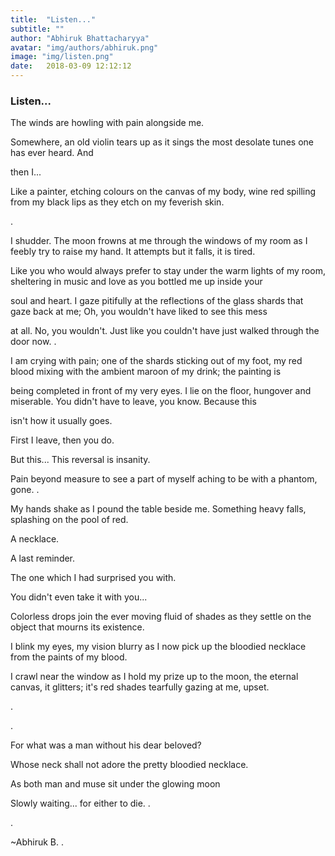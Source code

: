 ```yaml
---
title:  "Listen..."
subtitle: ""
author: "Abhiruk Bhattacharyya"
avatar: "img/authors/abhiruk.png"
image: "img/listen.png"
date:   2018-03-09 12:12:12
---
```


### Listen...

The winds are howling with pain alongside me. 

Somewhere, an old violin tears up as it sings the most desolate tunes one has ever heard. And 

then I...

Like a painter, etching colours on the canvas of my body, wine red spilling from my black lips as they etch on my feverish skin.

.

I shudder. The moon frowns at me through the windows of my room as I feebly try to raise my hand. It attempts but it falls, it is tired. 

Like you who would always prefer to stay under the warm lights of my room, sheltering in music and love as you bottled me up inside your 

soul and heart. I gaze pitifully at the reflections of the glass shards that gaze back at me; Oh, you wouldn't have liked to see this mess 

at all. No, you wouldn't. Just like you couldn't have just walked through the door now. .

I am crying with pain; one of the shards sticking out of my foot, my red blood mixing with the ambient maroon of my drink; the painting is 

being completed in front of my very eyes. I lie on the floor, hungover and miserable. You didn't have to leave, you know. Because this 

isn't how it usually goes.

First I leave, then you do.

But this... This reversal is insanity.

Pain beyond measure to see a part of myself aching to be with a phantom, gone. .

My hands shake as I pound the table beside me. Something heavy falls, splashing on the pool of red.

A necklace.

A last reminder.

The one which I had surprised you with.

You didn't even take it with you...

Colorless drops join the ever moving fluid of shades as they settle on the object that mourns its existence. 

I blink my eyes, my vision blurry as I now pick up the bloodied necklace from the paints of my blood.

I crawl near the window as I hold my prize up to the moon, the eternal canvas, it glitters; it's red shades tearfully gazing at me, upset.

.

.

For what was a man without his dear beloved? 

Whose neck shall not adore the pretty bloodied necklace.

As both man and muse sit under the glowing moon 

Slowly waiting... for either to die. .

.

~Abhiruk B. .
